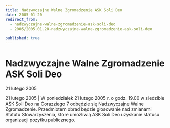 ```yaml
---
title: Nadzwyczajne Walne Zgromadzenie ASK Soli Deo
date: 2005-01-20
redirect_from: 
  - nadzwyczajne-walne-zgromadzenie-ask-soli-deo
  - 2005/2005.01.20-nadzwyczajne-walne-zgromadzenie-ask-soli-deo

published: true
---
```




# Nadzwyczajne Walne Zgromadzenie ASK Soli Deo

<time>21 lutego 2005</time>

21 lutego 2005 | W poniedziałek 21 lutego 2005 r. o godz. 19.00 w siedzibie ASK Soli Deo na Corazziego 7 odbędzie się Nadzwyczajne Walne Zgromadzenie. Przedmiotem obrad będzie głosowanie nad zmianami Statutu Stowarzyszenia, które umożliwią ASK Soli Deo uzyskanie statusu organizacji pożytku publicznego.

<!--CONTENT FROM OLD SERVER (jos before 2013): 21 lutego 2005 | W poniedziałek 21 lutego 2005 r. o godz. 19.00 w siedzibie ASK Soli Deo na Corazziego 7 odbędzie się Nadzwyczajne Walne Zgromadzenie. Przedmiotem obrad będzie głosowanie nad zmianami Statutu Stowarzyszenia, które umożliwią ASK Soli Deo uzyskanie statusu organizacji pożytku publicznego. 
-->

<!--{{json:{"created_date":"2005-01-20 14:48:43","publish_down":"0000-00-00 00:00:00","id":"199"}}}-->